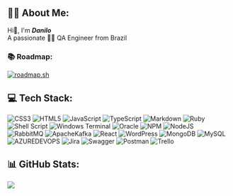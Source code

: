 ## 🙋🏻 About Me:
Hi👋, I'm ***Danilo***<br>A passionate 💚💛 QA Engineer from Brazil<br><!--<br>🔭 I'm looking for job openings: **QA Tester, QA Engineer, Software Tester, Tech Lead**-->
### 📚 Roadmap:
[![roadmap.sh](https://api.roadmap.sh/v1-badge/wide/65e79929d8455747573bfc07?variant=dark&roadmaps=qa)](https://roadmap.sh)

## 💻 Tech Stack:
![CSS3](https://img.shields.io/badge/CSS3-%231572B6.svg?style=flat&logo=css3&logoColor=white)
![HTML5](https://img.shields.io/badge/HTML5-%23E34F26.svg?style=flat&logo=html5&logoColor=white)
![JavaScript](https://img.shields.io/badge/JavaScript-%23323330.svg?style=flat&logo=javascript&logoColor=%23F7DF1E)
![TypeScript](https://shields.io/badge/TypeScript-3178C6?logo=typescript&logoColor=FFF&style=flat)
![Markdown](https://img.shields.io/badge/Markdown-%23000000.svg?style=flat&logo=markdown&logoColor=white)
![Ruby](https://img.shields.io/badge/Ruby-%23CC342D.svg?style=flat&logo=ruby&logoColor=white)
![Shell Script](https://img.shields.io/badge/Shell_Script-%23121011.svg?style=flat&logo=gnu-bash&logoColor=white)
![Windows Terminal](https://img.shields.io/badge/Windows%20Terminal-%234D4D4D.svg?style=flat&logo=windows-terminal&logoColor=white)
![Oracle](https://img.shields.io/badge/Oracle-F80000?style=flat&logo=oracle&logoColor=white)
![NPM](https://img.shields.io/badge/NPM-%23CB3837.svg?style=flat&logo=npm&logoColor=white)
![NodeJS](https://img.shields.io/badge/Node.js-6DA55F?style=flat&logo=node.js&logoColor=white)
![RabbitMQ](https://img.shields.io/badge/RabbitMQ-FF6600?style=flat&logo=rabbitmq&logoColor=white)
![ApacheKafka](https://img.shields.io/badge/Apache_Kafka-231F20?style=flat&logo=apache-kafka&logoColor=white)
![React](https://img.shields.io/badge/React-%2320232a.svg?style=flat&logo=react&logoColor=%2361DAFB)
![WordPress](https://img.shields.io/badge/WordPress-%23117AC9.svg?style=flat&logo=WordPress&logoColor=white)
![MongoDB](https://img.shields.io/badge/MongoDB-%234ea94b.svg?style=flat&logo=mongodb&logoColor=white)
![MySQL](https://img.shields.io/badge/MySQL-%2300000f.svg?style=flat&logo=mysql&logoColor=white)
![AZUREDEVOPS](https://img.shields.io/badge/Azure_DevOps-0078D7.svg?style=flat&logo=azuredevops&logoColor=white&color=%230078D7)
![Jira](https://img.shields.io/badge/Jira-%230A0FFF.svg?style=flat&logo=jira&logoColor=white)
![Swagger](https://img.shields.io/badge/Swagger-%23Clojure?style=flat&logo=swagger&logoColor=white)
![Postman](https://img.shields.io/badge/Postman-EF5B25?style=flat&logo=postman&logoColor=white)
![Trello](https://img.shields.io/badge/Trello-%23026AA7.svg?style=flat&logo=Trello&logoColor=white)

## 📊 GitHub Stats:
![](https://github-readme-stats.vercel.app/api/top-langs/?username=eudanilobarbosa&theme=radical&hide_border=false&include_all_commits=false&count_private=false&layout=compact)

<!--
### 🏆 GitHub Trophies
![](https://github-profile-trophy.vercel.app/?username=eudanilobarbosa&theme=monokai&no-frame=false&no-bg=true&margin-w=4)
-->
